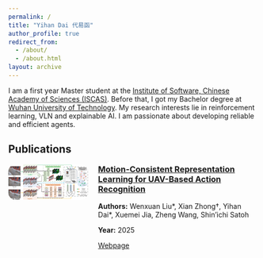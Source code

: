 ```yaml
---
permalink: /
title: "Yihan Dai 代易函"
author_profile: true
redirect_from: 
  - /about/
  - /about.html
layout: archive
---
```


I am a first year Master student at the [Institute of Software, Chinese Academy of Sciences (ISCAS)](http://www.iscas.ac.cn). Before that, I got my Bachelor degree at [Wuhan University of Technology](https://www.whut.edu.cn). My research interests lie in reinforcement learning, VLN and explainable AI. I am passionate about developing reliable and efficient agents.

## Publications

<div style="display: flex; align-items: flex-start; gap: 20px; flex-wrap: nowrap;">

  <!-- Left side -->
  <div style="flex: 1; max-width: 40%;">
    <img src="images/StaRNet-1.png" 
         alt="StaRNet framework" 
         style="width: 100%; border-radius: 15px;">
  </div>

  <!-- Right side -->
  <div style="flex: 2;">
    <h3 style="margin-top: 0;">
      <a href="https://ieeexplore.ieee.org/document/11122427/">
        Motion-Consistent Representation Learning for UAV-Based Action Recognition
      </a>
    </h3>
    <p><strong>Authors:</strong> Wenxuan Liu*, Xian Zhong†, Yihan Dai*, Xuemei Jia, Zheng Wang, Shin’ichi Satoh</p>
    <p><strong>Year:</strong> 2025</p>
    <p><a href="https://ieeexplore.ieee.org/document/11122427/">Webpage</a></p>
  </div>

</div>


